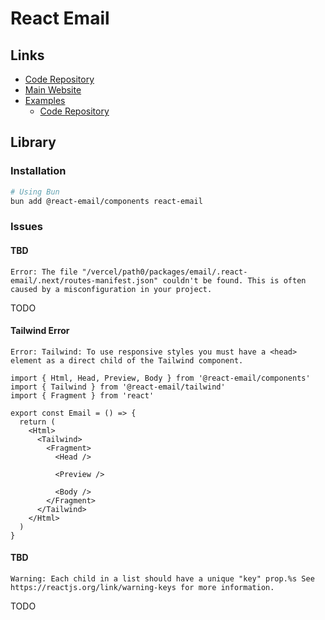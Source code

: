 # React Email

## Links

- [Code Repository](https://github.com/resendlabs/react-email)
- [Main Website](https://react.email)
- [Examples](https://react.email/examples)
  - [Code Repository](https://github.com/resend/react-email/tree/canary/apps/demo/emails)

## Library

### Installation

```sh
# Using Bun
bun add @react-email/components react-email
```

### Issues

#### TBD

```log
Error: The file "/vercel/path0/packages/email/.react-email/.next/routes-manifest.json" couldn't be found. This is often caused by a misconfiguration in your project.
```

TODO

#### Tailwind Error

```log
Error: Tailwind: To use responsive styles you must have a <head> element as a direct child of the Tailwind component.
```

```tsx
import { Html, Head, Preview, Body } from '@react-email/components'
import { Tailwind } from '@react-email/tailwind'
import { Fragment } from 'react'

export const Email = () => {
  return (
    <Html>
      <Tailwind>
        <Fragment>
          <Head />

          <Preview />

          <Body />
        </Fragment>
      </Tailwind>
    </Html>
  )
}
```

#### TBD

```log
Warning: Each child in a list should have a unique "key" prop.%s See https://reactjs.org/link/warning-keys for more information.
```

<!--
https://github.com/resend/react-email/issues/1111
https://github.com/vercel/next.js/issues/55642
-->

TODO
